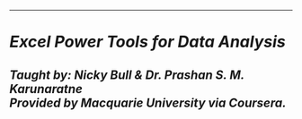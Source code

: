 -----------------
# ***Excel Power Tools for Data Analysis***
***Taught by: Nicky Bull & Dr. Prashan S. M. Karunaratne***                 
***Provided by Macquarie University via Coursera.***
---------------
